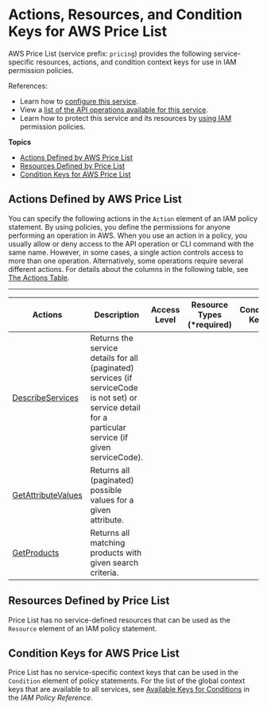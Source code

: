 # Actions, Resources, and Condition Keys for AWS Price List<a name="list_awspricelist"></a>

AWS Price List \(service prefix: `pricing`\) provides the following service\-specific resources, actions, and condition context keys for use in IAM permission policies\.

References:
+ Learn how to [configure this service](http://docs.aws.amazon.com/awsaccountbilling/latest/aboutv2/)\.
+ View a [list of the API operations available for this service](http://docs.aws.amazon.com/aws-cost-management/latest/APIReference/)\.
+ Learn how to protect this service and its resources by [using IAM](http://docs.aws.amazon.com/awsaccountbilling/latest/aboutv2/billing-permissions-ref.html) permission policies\.

**Topics**
+ [Actions Defined by AWS Price List](#awspricelist-actions-as-permissions)
+ [Resources Defined by Price List](#awspricelist-resources-for-iam-policies)
+ [Condition Keys for AWS Price List](#awspricelist-policy-keys)

## Actions Defined by AWS Price List<a name="awspricelist-actions-as-permissions"></a>

You can specify the following actions in the `Action` element of an IAM policy statement\. By using policies, you define the permissions for anyone performing an operation in AWS\. When you use an action in a policy, you usually allow or deny access to the API operation or CLI command with the same name\. However, in some cases, a single action controls access to more than one operation\. Alternatively, some operations require several different actions\. For details about the columns in the following table, see [The Actions Table](reference_policies_actions-resources-contextkeys.md#actions_table)\.


****  

| Actions | Description | Access Level | Resource Types \(\*required\) | Condition Keys | Dependent Actions | 
| --- | --- | --- | --- | --- | --- | 
| [DescribeServices](http://docs.aws.amazon.com/aws-cost-management/latest/APIReference/API_DescribeServices.html) | Returns the service details for all \(paginated\) services \(if serviceCode is not set\) or service detail for a particular service \(if given serviceCode\)\. |   |  |  |  | 
| [GetAttributeValues](http://docs.aws.amazon.com/aws-cost-management/latest/APIReference/API_GetAttributeValues.html) | Returns all \(paginated\) possible values for a given attribute\. |   |  |  |  | 
| [GetProducts](http://docs.aws.amazon.com/aws-cost-management/latest/APIReference/API_GetProducts.html) | Returns all matching products with given search criteria\. |   |  |  |  | 

## Resources Defined by Price List<a name="awspricelist-resources-for-iam-policies"></a>

Price List has no service\-defined resources that can be used as the `Resource` element of an IAM policy statement\.

## Condition Keys for AWS Price List<a name="awspricelist-policy-keys"></a>

Price List has no service\-specific context keys that can be used in the `Condition` element of policy statements\. For the list of the global context keys that are available to all services, see [Available Keys for Conditions](http://docs.aws.amazon.com/IAM/latest/UserGuide/reference_policies_condition-keys.html#AvailableKeys) in the *IAM Policy Reference*\.